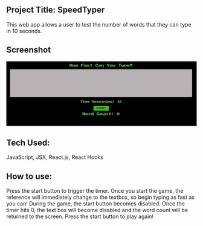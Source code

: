 ## Project Title: SpeedTyper
This web app allows a user to test the number of words that they can type in 10 seconds. 

## Screenshot

![app-gif](/pics/SpeedTyper.gif)

## Tech Used:
JavaScript, JSX, React.js, React Hooks

## How to use: 
Press the start button to trigger the timer. Once you start the game, the reference will immediately change to the textbox, so begin typing as fast as you can! During the game, the start button becomes disabled. Once the timer hits 0, the text box will become disabled and the word count will be returned to the screen. Press the start button to play again! 
